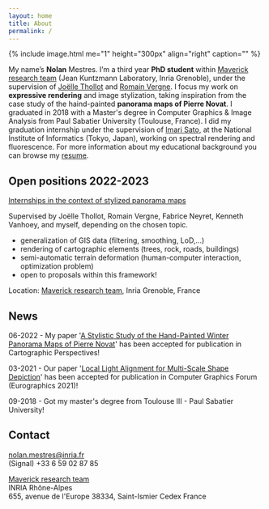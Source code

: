 ```yaml
---
layout: home
title: About
permalink: /
---
```


{% include image.html me="1" height="300px" align="right" caption="" %}

My name’s **Nolan** Mestres. I’m a third year **PhD student** within [Maverick research team] (Jean Kuntzmann Laboratory, Inria Grenoble), under the supervision of [Joëlle Thollot] and [Romain Vergne]. I focus my work on **expressive rendering** and image stylization, taking inspiration from the case study of the haind-painted **panorama maps of Pierre Novat**.
I graduated in 2018 with a Master's degree in Computer Graphics & Image Analysis from Paul Sabatier University (Toulouse, France). I did my graduation internship under the supervision of [Imari Sato], at the National Institute of Informatics (Tokyo, Japan), working on spectral rendering and fluorescence. For more information about my educational background you can browse my [resume].  

## Open positions 2022-2023

[Internships in the context of stylized panorama maps]

Supervised by Joëlle Thollot, Romain Vergne, Fabrice Neyret, Kenneth Vanhoey, and myself, depending on the chosen topic.

- generalization of GIS data (filtering, smoothing, LoD,...)
- rendering of cartographic elements (trees, rock, roads, buildings)
- semi-automatic terrain deformation (human-computer interaction, optimization problem)
- open to proposals within this framework!

Location: [Maverick research team], Inria Grenoble, France

## News

06-2022 - My paper '[A Stylistic Study of the Hand-Painted Winter Panorama Maps of Pierre Novat]' has been accepted for publication in Cartographic Perspectives!

03-2021 - Our paper '[Local Light Alignment for Multi-Scale Shape Depiction]' has been accepted for publication in Computer Graphics Forum (Eurographics 2021)!

09-2018 - Got my master's degree from Toulouse III - Paul Sabatier University!

## Contact

[nolan.mestres@inria.fr]  
(Signal) +33 6 59 02 87 85

[Maverick research team]  
INRIA Rhône-Alpes  
655, avenue de l'Europe 38334, Saint-Ismier Cedex France

[nolan.mestres@inria.fr]: mailto:nolan.mestres@inria.fr
[Maverick research team]: https://maverick.inria.fr/
[Joëlle Thollot]: https://maverick.inria.fr/~Joelle.Thollot/
[Romain Vergne]: https://maverick.inria.fr/~Romain.Vergne/blog/
[Imari Sato]: https://research.nii.ac.jp/~imarik/
[resume]: ./data/nolan_mestres-resume.pdf
[Internships in the context of stylized panorama maps]: https://maverick.inria.fr/Membres/Joelle.Thollot/SujetsStages/internships_panorama_2223.pdf

[Local Light Alignment for Multi-Scale Shape Depiction]: ./research/local-light-alignment-for-multi-scale-shape-depiction
[A Stylistic Study of the Hand-Painted Winter Panorama Maps of Pierre Novat]: ./research/a-stylistic-study-of-the-hand-painted-winter-panorama-maps-of-pierre-novat
